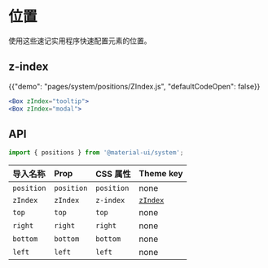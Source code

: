 # 位置

<p class="description">使用这些速记实用程序快速配置元素的位置。</p>

## z-index

{{"demo": "pages/system/positions/ZIndex.js", "defaultCodeOpen": false}}

```jsx
<Box zIndex="tooltip">
<Box zIndex="modal">
```

## API

```js
import { positions } from '@material-ui/system';
```

| 导入名称       | Prop       | CSS 属性     | Theme key                                                      |
|:---------- |:---------- |:---------- |:-------------------------------------------------------------- |
| `position` | `position` | `position` | none                                                           |
| `zIndex`   | `zIndex`   | `z-index`  | [`zIndex`](/customization/default-theme/?expend-path=$.zIndex) |
| `top`      | `top`      | `top`      | none                                                           |
| `right`    | `right`    | `right`    | none                                                           |
| `bottom`   | `bottom`   | `bottom`   | none                                                           |
| `left`     | `left`     | `left`     | none                                                           |
